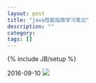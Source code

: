 ```yaml
---
layout: post
title: "java性能指南学习笔记"
description: ""
category:
tags: []
---
```

{% include JB/setup %}

2016-09-10
![](http://7xs9oq.com1.z0.glb.clouddn.com/ss493e94e4847ef2229fd3b33c786b1516.png-960.jpg)
